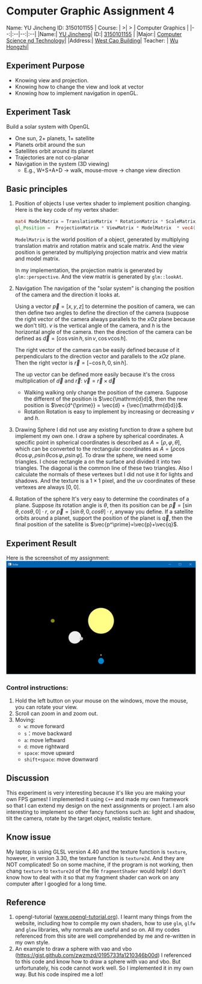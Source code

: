 # Computer Graphic Assignment 4

Name: YU Jincheng ID: 3150101155
| Course: | >| > | Computer Graphics |
|--:|:--|--:|:--|
|Name:| <u>YU Jincheng</u>| ID:| <u>3150101155</u> |
|Major:| <u>Computer Science nd Technology</u>|
|Address:| <u>West Cao Building</u>| Teacher: | <u>Wu Hongzhi</u>|


## Experiment Purpose

- Knowing view and projection.
- Knowing how to change the view and look at vector
- Knowing how to implement navigation in openGL.

## Experiment Task

Build a solar system with OpenGL
- One sun, 2+ planets, 1+ satellite
- Planets orbit around the sun
- Satellites orbit around its planet
- Trajectories are not co-planar
- Navigation in the system (3D viewing)
    - E.g., W+S+A+D -> walk, mouse-move -> change view direction

## Basic principles

1. Position of objects
    I use vertex shader to implement position changing. Here is the key code of my vertex shader:

    ```GLSL
    mat4 ModelMatrix = TranslationMatrix * RotationMatrix * ScaleMatrix;
	gl_Position =  ProjectionMatrix * ViewMatrix * ModelMatrix  * vec4(vertex, 1);
    ```

    `ModelMatrix` is the world position of a object, generated by multiplying translation matrix and rotation matrix and scale matrix.
    And the view position is generated by multiplying projection matrix and view matrix and model matrix.

    In my implementation, the projection matrix is generated by `glm::perspective`. And the view matrix is generated by `glm::lookAt`.

2. Navigation
    The navigation of the "solar system" is changing the position of the camera and the direction it looks at.

    Using a vector $\vec{p} = [x, y, z]$ to determine the position of camera, we can then define two angles to define the direction of the camera (suppose the right vector of the camera always parallels to the $xOz$ plane because we don't tilt). $v$ is the vertical angle of the camera, and $h$ is the horizontal angle of the camera. then the direction of the camera can be defined as $\vec{d} = [\cos{v}\sin{h}, \sin{v}, \cos{v}\cos{h}]$.

    The right vector of the camera can be easily defined because of it perpendiculars to the direction vector and parallels to the $xOz$ plane. Then the right vector is $\vec{r}=[-\cos{h}, 0, \sin{h}]$.

    The up vector can be defined more easily because it's the cross multiplication of $\vec{d}$ and $\vec{r}$: $\vec{v} = \vec{r} \times \vec{d}$

    - Walking
        walking only change the position of the camera. Suppose the different of the position is $\vec{\mathrm{d}d}$, then the new position is $\vec{d^{\prime}} = \vec{d} + {\vec{\mathrm{d}d}}$.
    - Rotation
        Rotation is easy to implement by increasing or decreasing $v$ and $h$.

3. Drawing Sphere
    I did not use any existing function to draw a sphere but implement my own one. I draw a sphere by spherical coordinates. A specific point in spherical coordinates is described as $A=[\rho, \varphi, \theta]$, which can be converted to the  rectangular coordinates as $A=[\rho\cos\theta\cos\varphi, \rho\sin\theta\cos\varphi, \rho\sin\varphi]$.
    To draw the sphere, we need some triangles. I chose rectangle a on the surface and divided it into two triangles. The diagonal is the common line of these two triangles.
    Also I calculate the normals of these vertexes but I did not use it for lights and shadows. And the texture is a $1 \times 1$ pixel, and the uv coordinates of these vertexes are always $[0,0]$.

2. Rotation of the sphere
    It's very easy to determine the coordinates of a plane. Suppose its rotation angle is $\theta$, then its position can be $\vec{p}=[\sin{\theta},cos{\theta},0] \cdot r$, or $\vec{p}=[\sin{\theta},0,cos{\theta}] \cdot r$, anyway you define.
    If a satellite orbits around a planet, support the position of the planet is $\vec{q}$, then the final position of the satellite is $\vec{p^\prime}=\vec{p}+\vec{q}$.

## Experiment Result

Here is the screenshot of my assignment:
![](screenshot.png)

### Control instructions:
1. Hold the left button on your mouse on the windows, move the mouse, you can rotate your view.
2. Scroll can zoom in and zoom out.
3. Moving:
    - `w`: move forward
    - `s`：move backward
    - `a`: move leftward
    - `d`: move rightward
    - `space`: move upward
    - `shift+space`: move downward

## Discussion
This experiment is very interesting because it's like you are making your own FPS games!
I implemented it using `C++` and made my own framework so that I can extend my design on the next assignments or project.
I am also interesting to implement so other fancy functions such as: light and shadow, tilt the camera, rotate by the target object, realistic texture.

## Know issue
My laptop is using GLSL version 4.40 and the texture function is `texture`, however, in version 3.30, the texture function is `texture2d`. And they are NOT complicated! So on some machine, if the program is not working, then chang `texture` to `texture2d` of the file `fragmentShader` would help! I don't know how to deal with it so that my fragment shader can work on any computer after I googled for a long time.

## Reference
1. opengl-tutorial (www.opengl-tutorial.org).
    I learnt many things from the website, including how to compile my own shaders, how to use `glm`, `glfw` and `glew` libraries, why normals are useful and so on. All my codes referenced from this site are well comprehended by me and re-written in my own style.
2. An example to draw a sphere with vao and vbo (https://gist.github.com/zwzmzd/0195733fa1210346b00d)
    I referenced to this code and know how to draw a sphere with vao and vbo. But unfortunately, his code cannot work well. So I implemented it in my own way. But his code inspired me a lot!